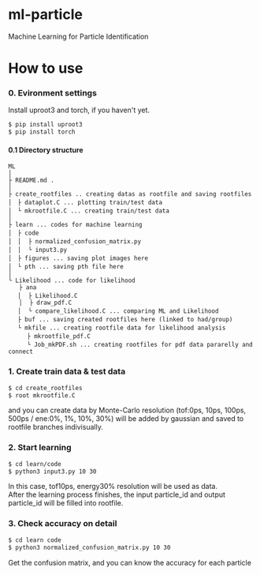 # ml-particle

Machine Learning for Particle Identification

# How to use  
### 0. Evironment settings
Install uproot3 and torch, if you haven't yet.
```sh
$ pip install uproot3
$ pip install torch
```

#### 0.1 Directory structure
```
ML
│
├ README.md .
│
├ create_rootfiles .. creating datas as rootfile and saving rootfiles
│　├ dataplot.C ... plotting train/test data 
│　└ mkrootfile.C ... creating train/test data
│
├ learn ... codes for machine learning
│　├ code
│　│  ├ normalized_confusion_matrix.py 
│　│  └ input3.py
│　├ figures ... saving plot images here
│　└ pth ... saving pth file here
│
└ Likelihood ... code for likelihood
   ├ ana
　 │  ├ Likelihood.C
   │  ├ draw_pdf.C
　 │  └ compare_likelihood.C ... comparing ML and Likelihood  
　 ├ buf ... saving created rootfiles here (linked to had/group)
　 └ mkfile ... creating rootfile data for likelihood analysis
　　  ├ mkrootfile_pdf.C
　　  └ Job_mkPDF.sh ... creating rootfiles for pdf data pararelly and connect
```

### 1. Create train data & test data

```sh
$ cd create_rootfiles
$ root mkrootfile.C
```
 and you can create data by Monte-Carlo
resolution (tof:0ps, 10ps, 100ps, 500ps / ene:0%, 1%, 10%, 30%) will be added by gaussian and saved to rootfile branches indivisually. 


### 2. Start learning

```sh
$ cd learn/code
$ python3 input3.py 10 30
```

In this case, tof10ps, energy30% resolution will be used as data.<br>
After the learning process finishes, the input particle_id and output particle_id will be filled into rootfile.

### 3. Check accuracy on detail

```sh
$ cd learn code
$ python3 normalized_confusion_matrix.py 10 30
```

Get the confusion matrix, and you can know the accuracy for each particle 
  
 

